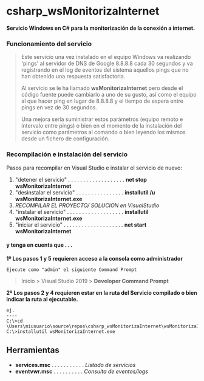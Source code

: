 # csharp_wsMonitorizaInternet

**Servicio Windows en C# para la monitorización de la conexión a internet.**

### Funcionamiento del servicio

>Este servicio una vez instalado en el equipo Windows va realizando 'pings' al servidor de DNS de Google 8.8.8.8 cada 30 segundos y va registrando en el log de eventos del sistema aquellos pings que no han obtenido una respuesta satisfactoria.
>
>Al servicio se le ha llamado **wsMonitorizaInternet** pero desde el código fuente puede cambiarlo a uno de su gusto, así como el equipo al que hacer ping en lugar de 8.8.8.8 y el tiempo de espera entre pings en vez de 30 segundos.
>
>Una mejora sería suministrar estos parámetros (equipo remoto e intervalo entre pings) o bien en el momento de la instalación del servicio como parámetros al comando o bien leyendo los mismos desde un fichero de configuración.

### Recompilación e instalación del servicio

Pasos para recompilar en Visual Studio e instalar el servicio de nuevo:

1. "detener el servicio" . . . . . . . . . . . . . . . . . . . **net stop wsMonitorizaInternet**
2. "desinstalar el servicio" . . . . . . . . . . . . . . . . **installutil /u wsMonitorizaInternet.exe**
3. *RECOMPILAR EL PROYECTO/ SOLUCION en VisualStudio*
4. "instalar el servicio" . . . . . . . . . . . . . . . . . . . **installutil wsMonitorizaInternet.exe**
5. "iniciar el servicio" . . . . . . . . . . . . . . . . . . . . **net start wsMonitorizaInternet**

#### y tenga en cuenta que . . .

**1º Los pasos 1 y 5 requieren acceso a la consola como administrador**

    Ejecute como "admin" el siguiente Command Prompt
>Inicio > Visual Studio 2019 > **Developer Command Prompt**

**2º Los pasos 2 y 4 requieren estar en la ruta del Servicio compilado o bien indicar la ruta al ejecutable.**
  
    ej.
    ----
    C:\>cd \Users\miusuario\source\repos\csharp_wsMonitorizaInternet\wsMonitorizaInternet\bin\Debug>
    C:\>installutil wsMonitorizaInternet.exe

## Herramientas

* **services.msc** . . . . . . . . . . . *Listado de servicios*
* **eventvwr.msc** . . . . . . . . . . *Consulta de eventos/logs*
